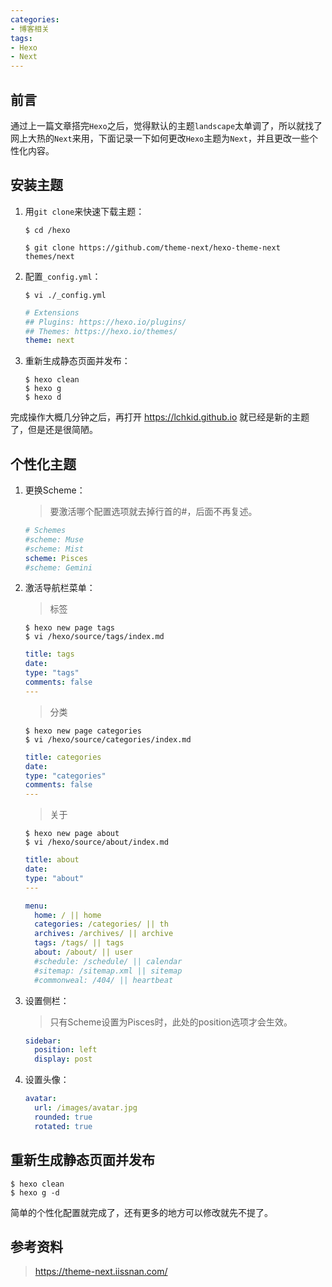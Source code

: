 ```yaml
---
categories:
- 博客相关
tags:
- Hexo
- Next
---
```


## 前言

通过上一篇文章搭完`Hexo`之后，觉得默认的主题`landscape`太单调了，所以就找了网上大热的`Next`来用，下面记录一下如何更改`Hexo`主题为`Next`，并且更改一些个性化内容。





## 安装主题

1. 用`git clone`来快速下载主题：

   ```shell
   $ cd /hexo
   
   $ git clone https://github.com/theme-next/hexo-theme-next themes/next
   ```
   
2. 配置`_config.yml`：

   ```shell
   $ vi ./_config.yml
   ```

   ```yaml
   # Extensions
   ## Plugins: https://hexo.io/plugins/
   ## Themes: https://hexo.io/themes/
   theme: next
   ```

3. 重新生成静态页面并发布：

   ```shell
   $ hexo clean
   $ hexo g
   $ hexo d
   ```


完成操作大概几分钟之后，再打开 https://lchkid.github.io 就已经是新的主题了，但是还是很简陋。





## 个性化主题

1. 更换Scheme：

   > 要激活哪个配置选项就去掉行首的#，后面不再复述。

   ```yaml
   # Schemes
   #scheme: Muse
   #scheme: Mist
   scheme: Pisces
   #scheme: Gemini
   ```

2. 激活导航栏菜单：

   > 标签

   ```shell
   $ hexo new page tags
   $ vi /hexo/source/tags/index.md
   ```
   ```yaml
   title: tags
   date: 
   type: "tags"
   comments: false
   ---
   ```
   > 分类
   
   ```shell
   $ hexo new page categories
   $ vi /hexo/source/categories/index.md
   ```
   ```yaml
   title: categories
   date: 
   type: "categories"
   comments: false
   ---
   ```
   > 关于
   
   ```shell
   $ hexo new page about
   $ vi /hexo/source/about/index.md
   ```
   ```yaml
   title: about
   date: 
   type: "about"
   ---
   ```

   ```yaml
   menu:
     home: / || home
     categories: /categories/ || th
     archives: /archives/ || archive
     tags: /tags/ || tags
     about: /about/ || user
     #schedule: /schedule/ || calendar
     #sitemap: /sitemap.xml || sitemap
     #commonweal: /404/ || heartbeat
   ```

3. 设置侧栏：

   > 只有Scheme设置为Pisces时，此处的position选项才会生效。

   ```yaml
   sidebar:
     position: left
     display: post
   ```

4. 设置头像：

   ```yaml
   avatar:
     url: /images/avatar.jpg
     rounded: true
     rotated: true
   ```





## 重新生成静态页面并发布

```shell
$ hexo clean
$ hexo g -d
```



简单的个性化配置就完成了，还有更多的地方可以修改就先不提了。





## 参考资料
> https://theme-next.iissnan.com/
